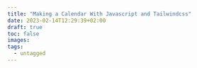 ```yaml
---
title: "Making a Calendar With Javascript and Tailwindcss"
date: 2023-02-14T12:29:39+02:00
draft: true
toc: false
images:
tags:
  - untagged
---
```



